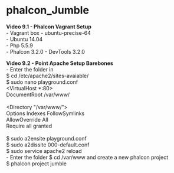 # phalcon_Jumble    

**Video 9.1 - Phalcon Vagrant Setup**  
	- Vagrant box - ubuntu-precise-64  
	- Ubuntu 14.04  
	- Php 5.5.9  
	- Phalcon 3.2.0
	- DevTools 3.2.0    

**Video 9.2 - Point Apache Setup Barebones**    
	- Enter the folder in   
	$ cd /etc/apache2/sites-avaiable/  
	$ sudo nano playground.conf    
		<VirtualHost *:80>  
		DocumentRoot /var/www/  
		</VirtualHost>  
		<Directory "/var/www/">  
		Options Indexes FollowSymlinks  
		AllowOverride All  
		Require all granted  
		</Directory>        
	$ sudo a2ensite playground.conf  
	$ sudo a2dissite 000-default.conf  
	$ sudo service apache2 reload  
	- Enter the folder $ cd /var/www and create a new phalcon project  
	$ phalcon project jumble    



   